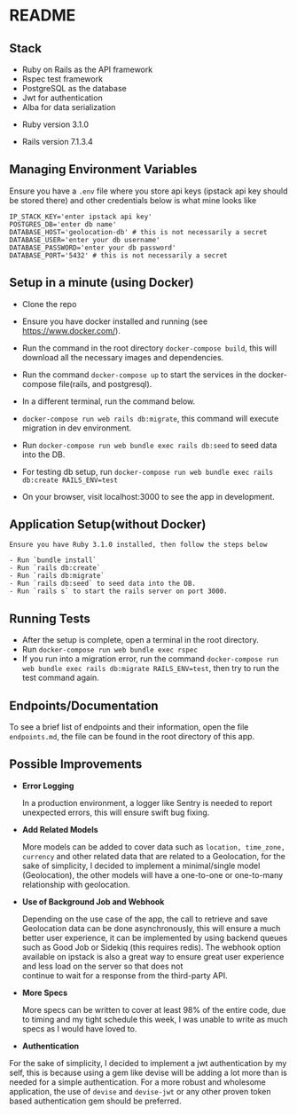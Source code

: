 # README

## Stack

- Ruby on Rails as the API framework
- Rspec test framework
- PostgreSQL as the database
- Jwt for authentication
- Alba for data serialization

* Ruby version
    3.1.0 

* Rails version
    7.1.3.4

## Managing Environment Variables

  Ensure you have a `.env` file where you store api keys (ipstack api key should be stored there) and other credentials below is what mine looks like

  ```
  IP_STACK_KEY='enter ipstack api key'
  POSTGRES_DB='enter db name'
  DATABASE_HOST='geolocation-db' # this is not necessarily a secret
  DATABASE_USER='enter your db username'
  DATABASE_PASSWORD='enter your db password'
  DATABASE_PORT='5432' # this is not necessarily a secret
  ```


## Setup in a minute (using Docker)
- Clone the repo

- Ensure you have docker installed and running (see https://www.docker.com/).

- Run the command in the root directory `docker-compose build`, this will download all the necessary images and dependencies.

- Run the command `docker-compose up` to start the services in the docker-compose file(rails, and postgresql).

- In a different terminal, run the command below.

- `docker-compose run web rails db:migrate`, this command will execute migration in dev environment.

- Run `docker-compose run web bundle exec rails db:seed` to seed data into the DB. 

- For testing db setup, run `docker-compose run web bundle exec rails db:create RAILS_ENV=test`

- On your browser, visit localhost:3000 to see the app in development.
 

## Application Setup(without Docker)

    Ensure you have Ruby 3.1.0 installed, then follow the steps below

    - Run `bundle install`
    - Run `rails db:create`
    - Run `rails db:migrate`
    - Run `rails db:seed` to seed data into the DB.
    - Run `rails s` to start the rails server on port 3000.


## Running Tests

- After the setup is complete, open a terminal in the root directory.
- Run `docker-compose run web bundle exec rspec`
- If you run into a migration error, run the command `docker-compose run web bundle exec rails db:migrate RAILS_ENV=test`, then try to run the test command again.


## Endpoints/Documentation

To see a brief list of endpoints and their information, open the file `endpoints.md`, the file can be found in the root directory of this app.


## Possible Improvements

- **Error Logging**

  In a production environment, a logger like Sentry is needed to report unexpected errors, this will ensure swift bug fixing.

- **Add Related Models**

  More models can be added to cover data such as `location, time_zone, currency` and other related data that are related to a Geolocation, for the sake of simplicity, I decided to implement a minimal/single
  model (Geolocation), the other models will have a one-to-one or one-to-many relationship with geolocation.

- **Use of Background Job and Webhook**

  Depending on the use case of the app, the call to retrieve and save Geolocation data can be done asynchronously, this will ensure a much better user experience, it can be implemented by using backend
  queues such as Good Job or Sidekiq (this requires redis). The webhook option available on ipstack is also a great way to ensure great user experience and less load on the server so that does not  
  continue to wait for a response from the third-party API.

- **More Specs**
    
  More specs can be written to cover at least 98% of the entire code, due to timing and my tight schedule this week, I was unable to write as much specs as I would have loved to.

- **Authentication**

 For the sake of simplicity, I decided to implement a jwt authentication by my self, this is because using a gem like devise will be adding a lot more than is needed 
 for a simple authentication. For a more robust and wholesome application, the use of `devise` and `devise-jwt` or any other proven token based authentication gem 
 should be preferred.
